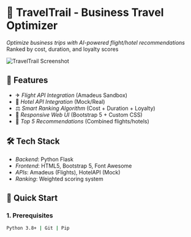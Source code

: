 # 🚀 TravelTrail - Business Travel Optimizer

*Optimize business trips with AI-powered flight/hotel recommendations*  
Ranked by cost, duration, and loyalty scores

![TravelTrail Screenshot](<img width="1793" height="848" alt="output look" src="https://github.com/user-attachments/assets/ccda6e6d-5474-48b6-b955-f07bfd3fe74c" />
)  


## 🌟 Features
- ✈ *Flight API Integration* (Amadeus Sandbox)
- 🏨 *Hotel API Integration* (Mock/Real)
- ⚖ *Smart Ranking Algorithm* (Cost + Duration + Loyalty)
- 📱 *Responsive Web UI* (Bootstrap 5 + Custom CSS)
- 🎯 *Top 5 Recommendations* (Combined flights/hotels)

## 🛠 Tech Stack
- *Backend*: Python Flask
- *Frontend*: HTML5, Bootstrap 5, Font Awesome
- *APIs*: Amadeus (Flights), HotelAPI (Mock)
- *Ranking*: Weighted scoring system

## 🚀 Quick Start

### 1. Prerequisites
```bash
Python 3.8+ | Git | Pip




